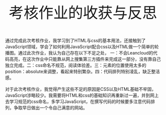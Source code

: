<center><font size=60>考核作业的收获与反思</font></center>

　　<p>通过完成此次考核作业，我学习到了HTML与css的基本用法，还接触到了JavaScript领域，学会了如何利用JavaScript配合css以及HTML做一个简单的轮播图。通过此次作业，我认为自己存在以下不足之处， 一：不会Leancloud的代码高亮，在这次作业中只能靠从网上搜集第三方插件来完成这一部分，没有靠自己独立完成。二：css命名不规范，阅读体验差。三：元素的位置使用太多的position：absolute来调整，看起来特别繁杂。四：代码排列特别凌乱，缺乏整洁感。<br>
      <br>
      对于此次考核作业，我觉得产生这些不足的原因是CSS以及HTML基础不牢固，JavaScript涉略较少。我需要将HTML和css的基础知识再重新过一遍，并到网上去学习规范的css命名，多学习JavaScript，在撰写代码的时候要多注意代码排列，争取早日做出一个令自己满意的网站。</p>

















